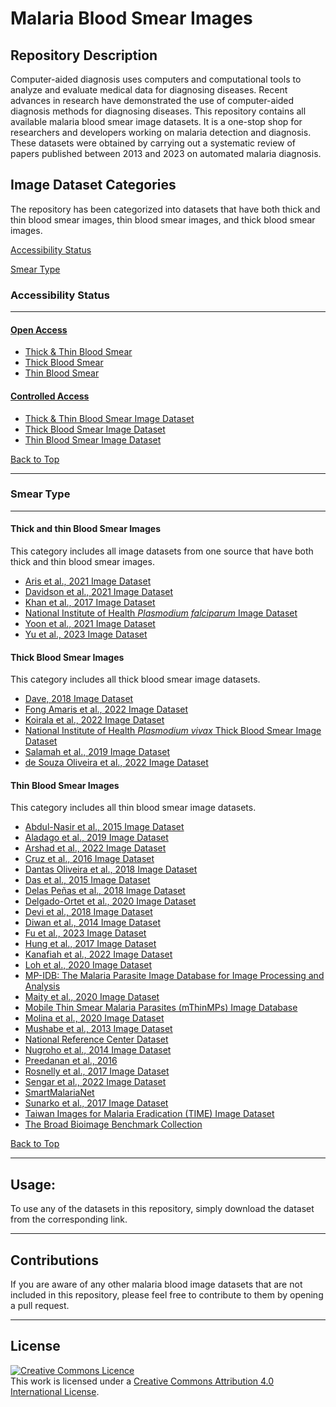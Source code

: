 # **Malaria Blood Smear Images**

## **Repository Description**

Computer-aided diagnosis uses computers and computational tools to analyze and evaluate medical data for diagnosing diseases. Recent advances in research have demonstrated the use of computer-aided diagnosis methods for diagnosing diseases. This repository contains all available malaria blood smear image datasets. It is a one-stop shop for researchers and developers working on malaria detection and diagnosis. These datasets were obtained by carrying out a systematic review of papers published between 2013 and 2023 on automated malaria diagnosis.

    
## **Image Dataset Categories**
The repository has been categorized into datasets that have both thick and thin blood smear images, thin blood smear images, and thick blood smear images.

[Accessibility Status](#accessibility-status)

[Smear Type](#smear-type)


### **Accessibility Status**
---
>
>
#### [Open Access](https://github.com/ItunuIsewon/Malaria_Blood_Smear_Images/blob/main/Open_Access/README.md)
+ [Thick & Thin Blood Smear](Open_Access/Thick&Thin-OA.md)
+ [Thick Blood Smear](Open_Access/Thick-OA.md)
+ [Thin Blood Smear](Open_Access/Thin-OA.md)

#### [Controlled Access](https://github.com/ItunuIsewon/Malaria_Blood_Smear_Images/blob/main/Controlled_Access/Controlled_Access.md)
+ [Thick & Thin Blood Smear Image Dataset](Controlled_Access/Thick&Thin-CA.md)
+ [Thick Blood Smear Image Dataset](Controlled_Access/Thick-CA.md)
+ [Thin Blood Smear Image Dataset](Controlled_Access/Thin-CA.md)
>
>
<a href="#top">[Back to Top](#image-dataset-categories)</a>

---

### **Smear Type**
---
>
>
#### **Thick and thin Blood Smear Images**  
This category includes all image datasets from one source that have both thick and thin blood smear images.

+ [Aris et al., 2021 Image Dataset](Thick_&_Thin_Images/Aris_et_al.,_2021_Dataset.md)
+ [Davidson et al., 2021 Image Dataset](Thick_&_Thin_Images/Davidson_et_al.,_2021_Dataset.md)
+ [Khan et al., 2017 Image Dataset](Thick_&_Thin_Images/Davidson_et_al.,_2021_Dataset.md)
+ [National Institute of Health _Plasmodium falciparum_ Image Dataset](Thick_&_Thin_Images/NIH_Pf_Dataset.md)
+ [Yoon et al., 2021 Image Dataset](Thick_&_Thin_Images/Yoon_et_al.,_2021_Dataset.md)
+ [Yu et al., 2023 Image Dataset](Thick_&_Thin_Images/Yu_et_al.,_2023_Dataset.md)


#### **Thick Blood Smear Images**   
This category includes all thick blood smear image datasets.
+ [Dave, 2018 Image Dataset](Thick_Blood_Smear_Images/Dave_2018_Dataset.md)
+ [Fong Amaris et al., 2022 Image Dataset](Thick_Blood_Smear_Images/Fong_Amaris_et_al.,_2022_Dataset.md)
+ [Koirala et al., 2022 Image Dataset](Thick_Blood_Smear_Images/Koirala_et_al.,_2022_Dataset.md)
+ [National Institute of Health _Plasmodium vivax_ Thick Blood Smear Image Dataset](Thick_Blood_Smear_Images/NIH_Pv_Dataset.md)
+ [Salamah et al., 2019 Image Dataset](Thick_Blood_Smear_Images/Salamah_et_al.,_2019_Dataset.md)
+ [de Souza Oliveira et al., 2022 Image Dataset](Thick_Blood_Smear_Images/de_Souza_Oliveira_et_al.,_2022_Dataset.md)


#### **Thin Blood Smear Images**   
This category includes all thin blood smear image datasets.
+ [Abdul-Nasir et al., 2015 Image Dataset](Thin_Blood_Smear_Images/Abdul-Nasir_et_al.,_2015_Dataset.md)
+ [Aladago et al., 2019 Image Dataset](Thin_Blood_Smear_Images/Aladago_et_al.,_2019.md)
+ [Arshad et al., 2022 Image Dataset](Thin_Blood_Smear_Images/Arshad_et_al.,_2022_Dataset.md)
+ [Cruz et al., 2016 Image Dataset](Thin_Blood_Smear_Images/Cruz_et_al.,_2016_Dataset.md)
+ [Dantas Oliveira et al., 2018 Image Dataset](Thin_Blood_Smear_Images/Dantas_Oliveira_et_al.,_2018_Dataset.md)
+ [Das et al., 2015 Image Dataset](Thin_Blood_Smear_Images/Das_et_al.,_2015_Dataset.md)
+ [Delas Peñas et al., 2018 Image Dataset](Thin_Blood_Smear_Images/Delas_Peñas_et_al.,_2018_Dataset.md)
+ [Delgado-Ortet et al., 2020 Image Dataset](Thin_Blood_Smear_Images/Delgado-Ortet_et_al.,_2020_Dataset.md)
+ [Devi et al., 2018 Image Dataset](Thin_Blood_Smear_Images/Devi_et_al.,_2018_Dataset.md)
+ [Diwan et al., 2014 Image Dataset](Thin_Blood_Smear_Images/Diwan_et_al.,_2014_Dataset.md)
+ [Fu et al., 2023 Image Dataset](Thin_Blood_Smear_Images/Fu_et_al.,_2023_Dataset.md)
+ [Hung et al., 2017 Image Dataset](Thin_Blood_Smear_Images/Hung_et_al.,_2017_Dataset.md)
+ [Kanafiah et al., 2022 Image Dataset](Thin_Blood_Smear_Images/Kanafiah_et_al.,_2022_Dataset.md)
+ [Loh et al., 2020 Image Dataset](Thin_Blood_Smear_Images/Loh_et_al.,_2020_Dataset.md)
+ [MP-IDB: The Malaria Parasite Image Database for Image Processing and Analysis](Thin_Blood_Smear_Images/MP-IDB.md)
+ [Maity et al., 2020 Image Dataset](Thin_Blood_Smear_Images/Maity_et_al.,_2020_Dataset.md)
+ [Mobile Thin Smear Malaria Parasites (mThinMPs) Image Database](Thin_Blood_Smear_Images/mThinMPs_Database.md)
+ [Molina et al., 2020 Image Dataset](Thin_Blood_Smear_Images/Molina_et_al.,_2020_Dataset.md)
+ [Mushabe et al., 2013 Image Dataset](Thin_Blood_Smear_Images/Mushabe_et_al.,_2013_Dataset.md)
+ [National Reference Center Dataset](Thin_Blood_Smear_Images/NRC_Dataset.md)
+ [Nugroho et al., 2014 Image Dataset](Thin_Blood_Smear_Images/Nugroho_et_al.,_2014_Dataset.md)
+ [Preedanan et al., 2016](Thin_Blood_Smear_Images/Preedanan_et_al.,_2016_Dataset.md)
+ [Rosnelly et al., 2017 Image Dataset](Thin_Blood_Smear_Images/Rosnelly_et_al.,_2017_Dataset.md)
+ [Sengar et al., 2022 Image Dataset](Thin_Blood_Smear_Images/Sengar_et_al.,_2022_Dataset.md)
+ [SmartMalariaNet](Thin_Blood_Smear_Images/SmartMalariaNet.md)
+ [Sunarko et al., 2017 Image Dataset](Thin_Blood_Smear_Images/Sunarko_et_al.,_2017_Dataset.md)
+ [Taiwan Images for Malaria Eradication (TIME) Image Dataset](Thin_Blood_Smear_Images/TIME_Dataset.md)
+ [The Broad Bioimage Benchmark Collection](Thin_Blood_Smear_Images/BBBC.md)
>
>

<a href="#top">[Back to Top](#image-dataset-categories)</a>

---


## **Usage:**

To use any of the datasets in this repository, simply download the dataset from the corresponding link.

---

## **Contributions** 
If you are aware of any other malaria blood image datasets that are not included in this repository, please feel free to contribute to them by opening a pull request.


******
## **License**
<a rel="license" href="http://creativecommons.org/licenses/by/4.0/"><img alt="Creative Commons Licence" style="border-width:0" src="https://i.creativecommons.org/l/by/4.0/88x31.png" /></a><br />This work is licensed under a <a rel="license" href="http://creativecommons.org/licenses/by/4.0/">Creative Commons Attribution 4.0 International License</a>.
